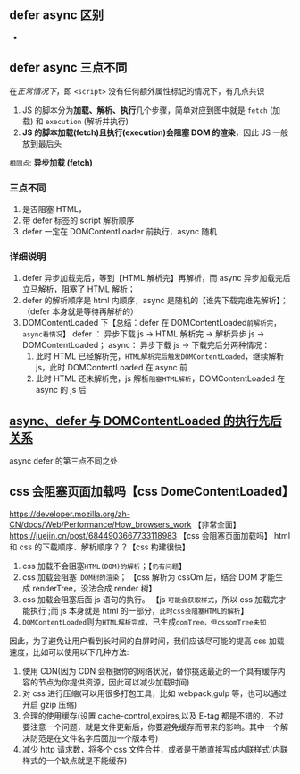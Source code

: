 ## defer async 区别

-

## defer async 三点不同

在*正常情况下*，即 `<script>` 没有任何额外属性标记的情况下，有几点共识

1. JS 的脚本分为**加载、解析、执行**几个步骤，简单对应到图中就是 `fetch` (加载) 和 `execution` (解析并执行)
2. **JS 的脚本加载(fetch)且执行(execution)会阻塞 DOM 的渲染**，因此 JS 一般放到最后头

`相同点`: **异步加载 (fetch)**

### 三点不同

1. 是否阻塞 HTML，
2. 带 defer 标签的 script 解析顺序
3. defer 一定在 DOMContentLoader 前执行，async 随机

### 详细说明

1. defer 异步加载完后，等到【HTML 解析完】再解析，而 async 异步加载完后立马解析，阻塞了 HTML 解析；
2. defer 的解析顺序是 html 内顺序，async 是随机的【谁先下载完谁先解析】；（defer 本身就是等待再解析的）
3. DOMContentLoaded 下【总结：defer 在 DOMContentLoaded`前解析完`，`async看情况`】
   defer ： 异步下载 js -> HTML 解析完 -> 解析异步 js -> DOMContentLoaded；
   async： 异步下载 js -> 下载完后分两种情况：
   1. 此时 HTML 已经解析完，`HTML解析完后触发DOMContentLoaded`，继续解析 js，此时 DOMContentLoaded 在 async 前
   2. 此时 HTML 还未解析完，js 解析`阻塞HTML解析`，DOMContentLoaded 在 async 的 js 后

## [async、defer 与 DOMContentLoaded 的执行先后关系](https://blog.csdn.net/zyj0209/article/details/79698430)

async defer 的第三点不同之处

## css 会阻塞页面加载吗【css DomeContentLoaded】

https://developer.mozilla.org/zh-CN/docs/Web/Performance/How_browsers_work 【非常全面】
https://juejin.cn/post/6844903667733118983 【css 会阻塞页面加载吗】
html 和 css 的下载顺序、解析顺序？？【css 构建很快】

1. css 加载不会阻塞`HTML(DOM)的解析`；【`仍有问题`】
2. css 加载会阻塞` DOM树的渲染`；
   【css 解析为 cssOm 后，结合 DOM 才能生成 renderTree，没法合成 render 树】
3. css 加载会阻塞后面 js 语句的执行。
   【js `可能会获取样式`，所以 css 加载完才能执行 ;而 js 本身就是 html 的一部分，`此时css会阻塞HTML的解析`】
4. `DOMContentLoaded`则为`HTML解析完成`，已生成`domTree，但cssomTree未知`

因此，为了避免让用户看到长时间的白屏时间，我们应该尽可能的提高 css 加载速度，比如可以使用以下几种方法:

1. 使用 CDN(因为 CDN 会根据你的网络状况，替你挑选最近的一个具有缓存内容的节点为你提供资源，因此可以减少加载时间)
2. 对 css 进行压缩(可以用很多打包工具，比如 webpack,gulp 等，也可以通过开启 gzip 压缩)
3. 合理的使用缓存(设置 cache-control,expires,以及 E-tag 都是不错的，不过要注意一个问题，就是文件更新后，你要避免缓存而带来的影响。其中一个解决防范是在文件名字后面加一个版本号)
4. 减少 http 请求数，将多个 css 文件合并，或者是干脆直接写成内联样式(内联样式的一个缺点就是不能缓存)
